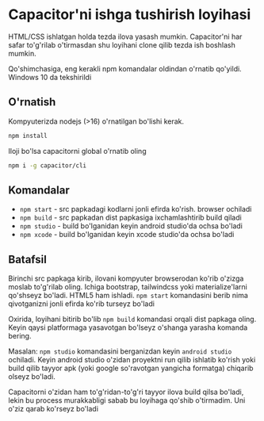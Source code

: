 # Capacitor'ni ishga tushirish loyihasi

HTML/CSS ishlatgan holda tezda ilova yasash mumkin. 
Capacitor'ni har safar to'g'rilab o'tirmasdan shu loyihani clone qilib tezda ish boshlash mumkin. 

Qo'shimchasiga, eng kerakli npm komandalar oldindan o'rnatib qo'yildi.
Windows 10 da tekshirildi
## O'rnatish

Kompyuterizda nodejs (>16) o'rnatilgan bo'lishi kerak.
```bash
npm install
```
Iloji bo'lsa capacitorni global o'rnatib oling
```bash
npm i -g capacitor/cli
```    
## Komandalar

- `npm start` - src papkadagi kodlarni jonli efirda ko'rish. browser ochiladi
- `npm build` - src papkadan dist papkasiga ixchamlashtirib build qiladi
- `npm studio` - build bo'lganidan keyin android studio'da ochsa bo'ladi
- `npm xcode` - build bo'lganidan keyin xcode studio'da ochsa bo'ladi

## Batafsil

Birinchi src papkaga kirib, ilovani kompyuter browserodan ko'rib o'zizga moslab to'g'rilab oling. Ichiga bootstrap, tailwindcss yoki materialize'larni qo'shseyz bo'ladi. HTML5 ham ishladi. 
`npm start` komandasini berib nima qivotganizni jonli efirda ko'rib turseyz bo'ladi

Oxirida, loyihani bitirib bo'lib `npm build` komandasi orqali dist papkaga oling.
Keyin qaysi platformaga yasavotgan bo'lseyz o'shanga yarasha komanda bering. 

Masalan: `npm studio` komandasini berganizdan keyin `android studio` ochiladi. Keyin android studio o'zidan proyektni run qilib ishlatib ko'rish yoki build qilib tayyor apk (yoki google so'ravotgan yangicha formatga) chiqarib olseyz bo'ladi. 

Capacitorni o'zidan ham to'g'ridan-to'g'ri tayyor ilova build qilsa bo'ladi, lekin bu process murakkabligi sabab bu loyihaga qo'shib o'tirmadim. Uni o'ziz qarab ko'rseyz bo'ladi 